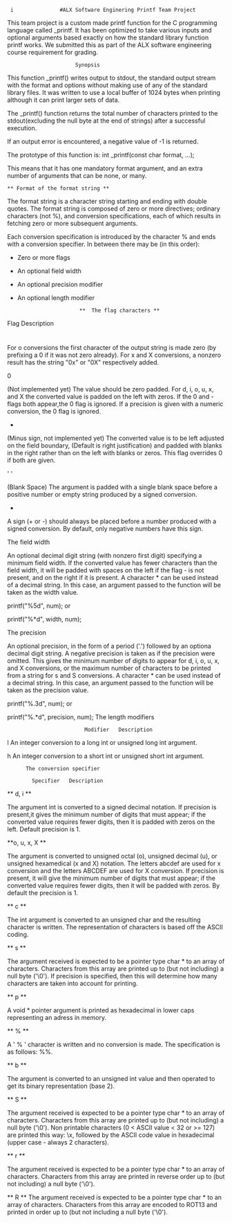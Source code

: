      i               #ALX Software Enginering Printf Team Project

This team project is a custom made printf function for the C programming
language called _printf. It has been optimized to take various inputs and
optional arguments based exactly on how the standard library function
printf works. We submitted this as part of the ALX software engineering
course requirement for grading.

                          Synopsis

This function _printf() writes output to stdout, the standard output stream
with the format and options without making use of any of the standard library
files. It was written to use a local buffer of 1024 bytes when printing
although it can print larger sets of data.

The _printf() function returns the total number of characters printed to the
stdout(excluding the null byte at the end of strings)
after a successful execution.

If an output error is encountered, a negative value of -1 is returned.

The prototype of this function is: int _printf(const char format, ...);

This means that it has one mandatory format argument, and an extra number
of arguments that can be none, or many.

	** Format of the format string **

The format string is a character string starting and ending with double
quotes. The format string is composed of zero or more directives;
ordinary characters (not %), and conversion specifications, each of which
results in fetching zero or more subsequent arguments.

Each conversion specification is introduced by the character % and ends with a
conversion specifier. In between there may be (in this order):

- Zero or more flags

- An optional field width

- An optional precision modifier

- An optional length modifier

                          **  The flag characters **

Flag	Description

#

For o conversions the first character of the output string is made zero
(by prefixing a 0 if it was not zero already). For x and X conversions,
a nonzero result has the string "0x" or "0X" respectively added.

0

(Not implemented yet) The value should be zero padded. For d, i, o, u, x, and X
the converted value is padded on the left with zeros.
If the 0 and - flags both appear,the 0 flag is ignored.
If a precision is given with a numeric conversion, the 0 flag is ignored.

-

(Minus sign, not implemented yet) The converted value is to be left adjusted
on the field boundary, (Default is right justification) and padded with blanks
in the right rather than on the left with blanks or zeros.
This flag overrides 0 if both are given.

' '

(Blank Space) The argument is padded with a single blank space before a
positive number or empty string produced by a signed conversion.

+

A sign (+ or -) should always be placed before a number produced with a
signed conversion. By default, only negative numbers have this sign.


The field width

An optional decimal digit string (with nonzero first digit) specifying a
minimum field width. If the converted value has fewer characters than the
field width, it will be padded with spaces on the left if the flag - is not
present, and on the right if it is present. A character * can be used instead
of a decimal string. In this case, an argument passed to the function will be
taken as the width value.

printf("%5d", num);
or

printf("%*d", width, num);

The precision

An optional precision, in the form of a period ('.') followed by an optiona
decimal digit string. A negative precision is taken as if the precision were
omitted. This gives the minimum number of digits to appear for d, i, o, u, x,
and X conversions, or the maximum number of characters to be printed from a
string for s and S conversions. A character * can be used instead of a decimal
string. In this case, an argument passed to the function will be taken as the
precision value.

printf("%.3d", num);
or

printf("%.*d", precision, num);
The length modifiers

                             Modifier	Description


l	An integer conversion to a long int or unsigned long int argument.

h	An integer conversion to a short int or unsigned short int argument.

	      The conversion specifier

            Specifier	Description
** d, i	**

The argument int is converted to a signed decimal notation. If precision is
present,it gives the minimum number of digits that must appear; if the
converted value requires fewer digits, then it is padded with zeros on the
left. Default precision is 1.

**o, u, x, X	**

The argument is converted to unsigned octal (o), unsigned decimal (u), or
unsigned hexamedical (x and X) notation. The letters abcdef are used for x
conversion and the letters ABCDEF are used for X conversion. If precision is
present, it will give the minimum number of digits that must appear; if the
converted value requires fewer digits, then it will be padded with zeros.
By default the precision is 1.

** c **

The int argument is converted to an unsigned char and the resulting character
is written. The representation of characters is based off the ASCII coding.

** s **

The argument received is expected to be a pointer type char * to an array
of characters. Characters from this array are printed up to (but not including)
a null byte ('\0'). If precision is specified, then this will determine how
many characters are taken into account for printing.

** p **

A void * pointer argument is printed as hexadecimal in lower caps
representing an adress in memory.

** % **

A ' % ' character is written and no conversion is made.
The specification is as follows: %%.

** b **

The argument is converted to an unsigned int value and then operated to get
its binary representation (base 2).

** S **

The argument received is expected to be a pointer type char * to an array of
characters. Characters from this array are printed up to (but not including)
a null byte ('\0'). Non printable characters (0 < ASCII value < 32 or >= 127)
are printed this way: \x, followed by the ASCII code value in hexadecimal
(upper case - always 2 characters).

** r **

The argument received is expected to be a pointer type char * to an array
of characters. Characters from this array are printed in reverse order up
to (but not including) a null byte ('\0').

** R **
The argument received is expected to be a pointer type char * to an array of
characters. Characters from this array are encoded to ROT13 and printed in
order up to (but not including a null byte ('\0').
